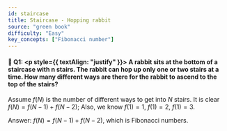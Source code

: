 ```yaml
---
id: staircase
title: Staircase - Hopping rabbit
source: "green book"
difficulty: "Easy"
key_concepts: ["Fibonacci number"]
---
```



#### 📖 Q1: <p style={{ textAlign: "justify" }}> A rabbit sits at the bottom of a staircase with n stairs. The rabbit can hop up only one or two stairs at a time. How many different ways are there for the rabbit to ascend to the top of the stairs? </p> 


Assume $f(N)$ is the number of different ways to get into $N$ stairs. It is clear $f(N) = f(N-1) + f(N-2)$; Also, we know $f(1)=1$, $f(1)=2$, $f(1)=3$.

Answer: $f(N) = f(N-1) + f(N-2)$, which is Fibonacci numbers.